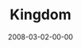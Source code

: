 ---
layout: message
category: message
series: "Consumed"
title: "Kingdom"
date: 2008-03-02-00-00
message_id: 486
audio: "http://s3.amazonaws.com/crossroads-media/messages/audio/Consumed_4_Freedom_03-02-08_Tome_webaudio.mp3"
audio-duration: "40:56"
description: "God's Kingdom brings freedom and blessing. When we engage with a generous ethic, we experience life as God intended."
video: "http://s3.amazonaws.com/crossroads-media/messages/video/consumed4-030208.mp4"
video-duration: "43:33"
yt-embed-url: "//www.youtube.com/embed/ys1j3tdRkHc"
video-image: "http://s3.amazonaws.com/crossroads-media/images/consumed4messagepic.jpg"
tag: 
 - consumed
 - generosity
 - kingdom
explicit: false
---